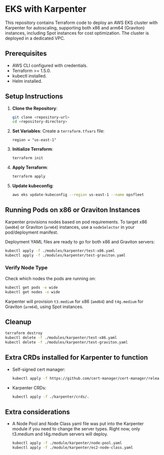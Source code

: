 # EKS with Karpenter

This repository contains Terraform code to deploy an AWS EKS cluster with Karpenter for autoscaling, supporting both x86 and arm64 (Graviton) instances, including Spot instances for cost optimization. The cluster is deployed in a dedicated VPC.

## Prerequisites
- AWS CLI configured with credentials.
- Terraform >= 1.5.0.
- kubectl installed.
- Helm installed.

## Setup Instructions
1. **Clone the Repository**:
   ```bash
   git clone <repository-url>
   cd <repository-directory>
   ```

2. **Set Variables**:
   Create a `terraform.tfvars` file:
   ```hcl
   region = "us-east-1"
   ```

3. **Initialize Terraform**:
   ```bash
   terraform init
   ```

4. **Apply Terraform**:
   ```bash
   terraform apply
   ```

5. **Update kubeconfig**:
   ```bash
   aws eks update-kubeconfig --region us-east-1 --name opsfleet 
   ```

## Running Pods on x86 or Graviton Instances
Karpenter provisions nodes based on pod requirements. To target x86 (`amd64`) or Graviton (`arm64`) instances, use a `nodeSelector` in your pod/deployment manifest.

Deployment YAML files are ready to go for both x86 and Graviton servers:
```bash
kubectl apply -f ./modules/karpenter/test-x86.yaml
kubectl apply -f ./modules/karpenter/test-graviton.yaml
```


### Verify Node Type
Check which nodes the pods are running on:
```bash
kubectl get pods -o wide
kubectl get nodes -o wide
```

Karpenter will provision `t3.medium` for x86 (`amd64`) and `t4g.medium` for Graviton (`arm64`), using Spot instances.

## Cleanup
```bash
terraform destroy
kubectl delete -f ./modules/karpenter/test-x86.yaml
kubectl delete -f ./modules/karpenter/test-graviton.yaml
```

## Extra CRDs installed for Karpenter to function
- Self-signed cert manager:
  ```bash
  kubectl apply -f https://github.com/cert-manager/cert-manager/releases/download/v1.15.1/cert-manager.crds.yaml  
  ```
- Karpenter CRDs:
  ```bash
  kubectl apply -f ./karpenter/crds/.
  ```


## Extra considerations

- A Node Pool and Node Class yaml file was put into the Karpenter module if you need to change the server types.
Right now, only t3.medium and t4g.medium servers will deploy.

  ```bash
  kubectl apply -f ./module/karpenter/node-pool.yaml
  kubectl apply -f ./module/karpenter/ec2-node-class.yaml
  ```

